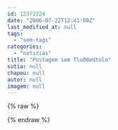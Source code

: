 ```yaml
---
id: 12372224
date: "2006-07-22T12:41:00Z"
last_modified_at: null
tags:
  - "sem-tags"
categories:
  - "noticias"
title: "Postagem sem T\u00edtulo"
sutia: null
chapeu: null
autor: null
imagem: null
---
```

{% raw %}
<p> </p>
{% endraw %}
